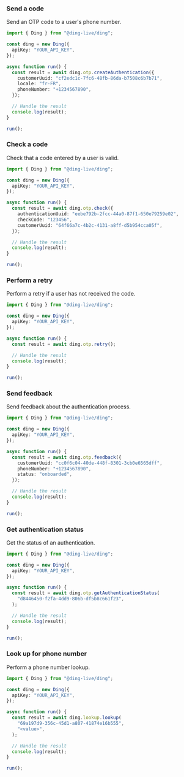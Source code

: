 <!-- Start SDK Example Usage [usage] -->
### Send a code

Send an OTP code to a user's phone number.


```typescript
import { Ding } from "@ding-live/ding";

const ding = new Ding({
  apiKey: "YOUR_API_KEY",
});

async function run() {
  const result = await ding.otp.createAuthentication({
    customerUuid: "cf2edc1c-7fc6-48fb-86da-b7508c6b7b71",
    locale: "fr-FR",
    phoneNumber: "+1234567890",
  });

  // Handle the result
  console.log(result);
}

run();

```

### Check a code

Check that a code entered by a user is valid.


```typescript
import { Ding } from "@ding-live/ding";

const ding = new Ding({
  apiKey: "YOUR_API_KEY",
});

async function run() {
  const result = await ding.otp.check({
    authenticationUuid: "eebe792b-2fcc-44a0-87f1-650e79259e02",
    checkCode: "123456",
    customerUuid: "64f66a7c-4b2c-4131-a8ff-d5b954cca05f",
  });

  // Handle the result
  console.log(result);
}

run();

```

### Perform a retry

Perform a retry if a user has not received the code.


```typescript
import { Ding } from "@ding-live/ding";

const ding = new Ding({
  apiKey: "YOUR_API_KEY",
});

async function run() {
  const result = await ding.otp.retry();

  // Handle the result
  console.log(result);
}

run();

```

### Send feedback

Send feedback about the authentication process.


```typescript
import { Ding } from "@ding-live/ding";

const ding = new Ding({
  apiKey: "YOUR_API_KEY",
});

async function run() {
  const result = await ding.otp.feedback({
    customerUuid: "cc0f6c04-40de-448f-8301-3cb0e6565dff",
    phoneNumber: "+1234567890",
    status: "onboarded",
  });

  // Handle the result
  console.log(result);
}

run();

```

### Get authentication status

Get the status of an authentication.


```typescript
import { Ding } from "@ding-live/ding";

const ding = new Ding({
  apiKey: "YOUR_API_KEY",
});

async function run() {
  const result = await ding.otp.getAuthenticationStatus(
    "d8446450-f2fa-4dd9-806b-df5b8c661f23",
  );

  // Handle the result
  console.log(result);
}

run();

```

### Look up for phone number

Perform a phone number lookup.


```typescript
import { Ding } from "@ding-live/ding";

const ding = new Ding({
  apiKey: "YOUR_API_KEY",
});

async function run() {
  const result = await ding.lookup.lookup(
    "69a197d9-356c-45d1-a807-41874e16b555",
    "<value>",
  );

  // Handle the result
  console.log(result);
}

run();

```
<!-- End SDK Example Usage [usage] -->
